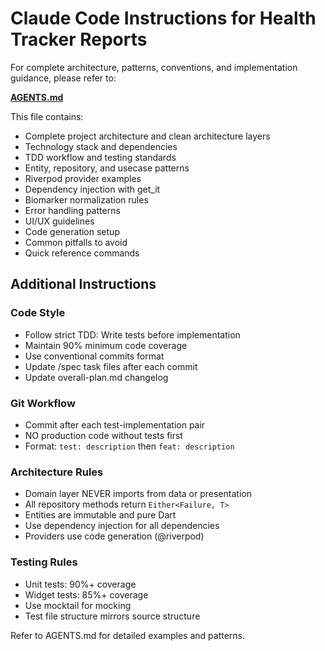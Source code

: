 # Claude Code Instructions for Health Tracker Reports

For complete architecture, patterns, conventions, and implementation guidance, please refer to:

**[AGENTS.md](../AGENTS.md)**

This file contains:
- Complete project architecture and clean architecture layers
- Technology stack and dependencies
- TDD workflow and testing standards
- Entity, repository, and usecase patterns
- Riverpod provider examples
- Dependency injection with get_it
- Biomarker normalization rules
- Error handling patterns
- UI/UX guidelines
- Code generation setup
- Common pitfalls to avoid
- Quick reference commands

## Additional Instructions

### Code Style
- Follow strict TDD: Write tests before implementation
- Maintain 90% minimum code coverage
- Use conventional commits format
- Update /spec task files after each commit
- Update overall-plan.md changelog

### Git Workflow
- Commit after each test-implementation pair
- NO production code without tests first
- Format: `test: description` then `feat: description`

### Architecture Rules
- Domain layer NEVER imports from data or presentation
- All repository methods return `Either<Failure, T>`
- Entities are immutable and pure Dart
- Use dependency injection for all dependencies
- Providers use code generation (@riverpod)

### Testing Rules
- Unit tests: 90%+ coverage
- Widget tests: 85%+ coverage
- Use mocktail for mocking
- Test file structure mirrors source structure

Refer to AGENTS.md for detailed examples and patterns.
